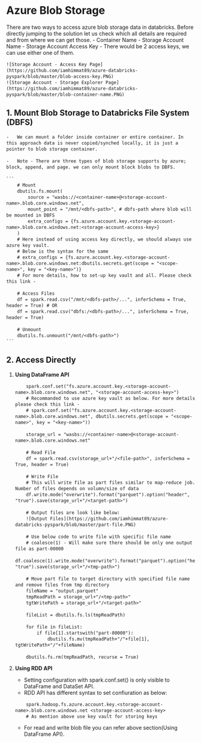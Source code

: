 # Azure Blob Storage

There are two ways to access azure blob storage data in databricks.
Before directly jumping to the solution let us check which all details are required and from where we can get those.
	- 	Container Name <container-name>
	- 	Storage Account Name <storage-account-name>
	- 	Storage Account Access Key <storage-account-access-key>
		-	There would be 2 access keys, we can use either one of them.
		
	![Storage Account - Access Key Page](https://github.com/iamhimmat89/azure-databricks-pyspark/blob/master/blob-access-key.PNG)
	![Storage Account - Storage Explorer Page](https://github.com/iamhimmat89/azure-databricks-pyspark/blob/master/blob-container-name.PNG)

## **1. Mount Blob Storage to Databricks File System (DBFS)**

	- 	We can mount a folder inside container or entire container. In this approach data is never copied/synched locally, it is just a pointer to blob storage container.

	- 	Note - There are three types of blob storage supports by azure; block, append, and page. we can only mount block blobs to DBFS.
	
	```
		# Mount
		dbutils.fs.mount(
			source = "wasbs://<container-name>@<storage-account-name>.blob.core.windows.net",
			mount_point = "/mnt/<dbfs-path>", # dbfs-path where blob will be mounted in DBFS 
			extra_configs = {fs.azure.account.key.<storage-account-name>.blob.core.windows.net:<storage-account-access-key>}
		)
		# Here instead of using access key directly, we should always use azure key vault. 
		# Below is the syntax for the same 
		# extra_configs = {fs.azure.account.key.<storage-account-name>.blob.core.windows.net:dbutils.secrets.get(scope = "<scope-name>", key = "<key-name>")}
		# For more details, how to set-up key vault and all. Please check this link - 
		
		# Access Files
		df = spark.read.csv("/mnt/<dbfs-path>/...", inferSchema = True, header = True) # OR
		df = spark.read.csv("dbfs:/<dbfs-path>/...", inferSchema = True, header = True)

		# Unmount 
		dbutils.fs.unmount("/mnt/<dbfs-path>")
	```
	
	
## **2.	Access Directly**

1.	**Using DataFrame API**

	```
		spark.conf.set("fs.azure.account.key.<storage-account-name>.blob.core.windows.net", "<storage-account-access-key>")
		# Recommanded to use azure key vault as below. For more details please check this link -  
		# spark.conf.set("fs.azure.account.key.<storage-account-name>.blob.core.windows.net", dbutils.secrets.get(scope = "<scope-name>", key = "<key-name>"))
		
		storage_url = "wasbs://<container-name>@<storage-account-name>.blob.core.windows.net"
		
		# Read File
		df = spark.read.csv(storage_url+"/<file-path>", inferSchema = True, header = True)
		
		# Write File
		# This will write file as part files similar to map-reduce job. Number of files depends on volumn/size of data
		df.write.mode("overwrite").format("parquet").option("header", "true").save(storage_url+"/<target-path>")
		
		# Output files are look like below:
		![Output Files](https://github.com/iamhimmat89/azure-databricks-pyspark/blob/master/part-file.PNG)
		
		# Use below code to write file with specific file name 
		# coalesce(1) - Will make sure there should be only one output file as part-00000
		df.coalesce(1).write.mode("overwrite").format("parquet").option("header", "true").save(storage_url+"/<tmp-path>")
		
		# Move part file to target directory with specified file name and remove files from tmp directory
		fileName = "output.parquet"
		tmpReadPath = storage_url+"/<tmp-path>"
		tgtWritePath = storage_url+"/<target-path>"
		
		fileList = dbutils.fs.ls(tmpReadPath)
		
		for file in fileList:
			if file[1].startswith("part-00000"):
				dbutils.fs.mv(tmpReadPath+"/"+file[1], tgtWritePath+"/"+fileName)
				
		dbutils.fs.rm(tmpReadPath, recurse = True)
	```	
		
2.	**Using RDD API**

	- 	Setting configuration with spark.conf.set() is only visible to DataFrame and DataSet API. 
	- 	RDD API has different syntax to set confiuration as below:
	
	```	
		spark.hadoop.fs.azure.account.key.<storage-account-name>.blob.core.windows.net <storage-account-access-key>
		# As mention above use key vault for storing keys 
	```	
	
	- 	For read and write blob file you can refer above section(Using DataFrame API).


